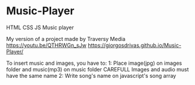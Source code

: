 # Music-Player
HTML CSS JS Music player

My version of a project made by Traversy Media 
https://youtu.be/QTHRWGn_sJw
https://giorgosdrivas.github.io/Music-Player/


To insert music and images, you have to:
1: Place image(jpg) on images folder and music(mp3) on music folder 
CAREFULL Images and audio must have the same name
2: Write song's name on javascript's song array
